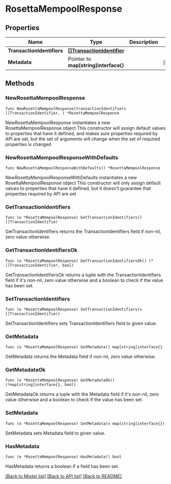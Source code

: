 # RosettaMempoolResponse

## Properties

Name | Type | Description | Notes
------------ | ------------- | ------------- | -------------
**TransactionIdentifiers** | [**[]TransactionIdentifier**](TransactionIdentifier.md) |  | 
**Metadata** | Pointer to **map[string]interface{}** |  | [optional] 

## Methods

### NewRosettaMempoolResponse

`func NewRosettaMempoolResponse(transactionIdentifiers []TransactionIdentifier, ) *RosettaMempoolResponse`

NewRosettaMempoolResponse instantiates a new RosettaMempoolResponse object
This constructor will assign default values to properties that have it defined,
and makes sure properties required by API are set, but the set of arguments
will change when the set of required properties is changed

### NewRosettaMempoolResponseWithDefaults

`func NewRosettaMempoolResponseWithDefaults() *RosettaMempoolResponse`

NewRosettaMempoolResponseWithDefaults instantiates a new RosettaMempoolResponse object
This constructor will only assign default values to properties that have it defined,
but it doesn't guarantee that properties required by API are set

### GetTransactionIdentifiers

`func (o *RosettaMempoolResponse) GetTransactionIdentifiers() []TransactionIdentifier`

GetTransactionIdentifiers returns the TransactionIdentifiers field if non-nil, zero value otherwise.

### GetTransactionIdentifiersOk

`func (o *RosettaMempoolResponse) GetTransactionIdentifiersOk() (*[]TransactionIdentifier, bool)`

GetTransactionIdentifiersOk returns a tuple with the TransactionIdentifiers field if it's non-nil, zero value otherwise
and a boolean to check if the value has been set.

### SetTransactionIdentifiers

`func (o *RosettaMempoolResponse) SetTransactionIdentifiers(v []TransactionIdentifier)`

SetTransactionIdentifiers sets TransactionIdentifiers field to given value.


### GetMetadata

`func (o *RosettaMempoolResponse) GetMetadata() map[string]interface{}`

GetMetadata returns the Metadata field if non-nil, zero value otherwise.

### GetMetadataOk

`func (o *RosettaMempoolResponse) GetMetadataOk() (*map[string]interface{}, bool)`

GetMetadataOk returns a tuple with the Metadata field if it's non-nil, zero value otherwise
and a boolean to check if the value has been set.

### SetMetadata

`func (o *RosettaMempoolResponse) SetMetadata(v map[string]interface{})`

SetMetadata sets Metadata field to given value.

### HasMetadata

`func (o *RosettaMempoolResponse) HasMetadata() bool`

HasMetadata returns a boolean if a field has been set.


[[Back to Model list]](../README.md#documentation-for-models) [[Back to API list]](../README.md#documentation-for-api-endpoints) [[Back to README]](../README.md)


